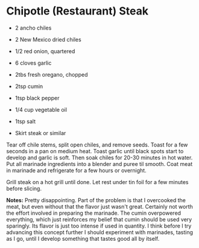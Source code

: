 # Chipotle (Restaurant) Steak

* 2 ancho chiles
* 2 New Mexico dried chiles
* 1/2 red onion, quartered
* 6 cloves garlic
* 2tbs fresh oregano, chopped
* 2tsp cumin
* 1tsp black pepper
* 1/4 cup vegetable oil
* 1tsp salt

* Skirt steak or similar

Tear off chile stems, split open chiles, and remove seeds. Toast for a few seconds in a pan on medium heat. Toast garlic until black spots start to develop and garlic is soft. Then soak chiles for 20-30 minutes in hot water. Put all marinade ingredients into a blender and puree til smooth. Coat meat in marinade and refrigerate for a few hours or overnight.

Grill steak on a hot grill until done. Let rest under tin foil for a few minutes before slicing.

**Notes:** Pretty disappointing. Part of the problem is that I overcooked the meat, but even without that the flavor just wasn't great. Certainly not worth the effort involved in preparing the marinade. The cumin overpowered everything, which just reinforces my belief that cumin should be used very sparingly. Its flavor is just too intense if used in quantity. I think before I try advancing this concept further I should experiment with marinades, tasting as I go, until I develop something that tastes good all by itself.

